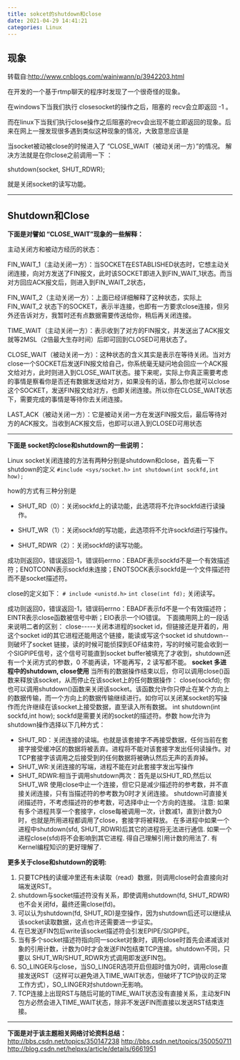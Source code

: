 ```yaml
---
title: sokcet的shutdown和close
date: 2021-04-29 14:41:21
categories: Linux
---
```



## 现象

转载自:http://www.cnblogs.com/wainiwann/p/3942203.html

在开发的一个基于rtmp聊天的程序时发现了一个很奇怪的现象。

在windows下当我们执行 closesocket的操作之后，阻塞的 recv会立即返回 -1 。

而在linux下当我们执行close操作之后阻塞的recv会出现不能立即返回的现象。后来在网上一搜发现很多遇到类似这种现象的情况，大致意思应该是

当socket被动被close的时候进入了 “CLOSE_WAIT（被动关闭一方）”的情况。
解决方法就是在你close之前调用一下 ：

shutdown(socket, SHUT_RDWR);

就是关闭socket的读写功能。

------------------------------------------------------
## Shutdown和Close

**下面是对譬如 “CLOSE_WAIT”现象的一些解释：**

主动关闭方和被动方经历的状态：

FIN_WAIT_1（主动关闭一方）：当SOCKET在ESTABLISHED状态时，它想主动关闭连接，向对方发送了FIN报文，此时该SOCKET即进入到FIN_WAIT_1状态。而当对方回应ACK报文后，则进入到FIN_WAIT_2状态，

FIN_WAIT_2（主动关闭一方）：上面已经详细解释了这种状态，实际上FIN_WAIT_2 状态下的SOCKET，表示半连接，也即有一方要求close连接，但另外还告诉对方，我暂时还有点数据需要传送给你，稍后再关闭连接。

TIME_WAIT（主动关闭一方）：表示收到了对方的FIN报文，并发送出了ACK报文就等2MSL（2倍最大生存时间）后即可回到CLOSED可用状态了。

CLOSE_WAIT（被动关闭一方）：这种状态的含义其实是表示在等待关闭。当对方close一个SOCKET后发送FIN报文给自己，你系统毫无疑问地会回应一个ACK报文给对方，此时则进入到CLOSE_WAIT状态。接下来呢，实际上你真正需要考虑的事情是察看你是否还有数据发送给对方，如果没有的话，那么你也就可以close这个SOCKET，发送FIN报文给对方，也即关闭连接。所以你在CLOSE_WAIT状态下，需要完成的事情是等待你去关闭连接。

LAST_ACK（被动关闭一方）：它是被动关闭一方在发送FIN报文后，最后等待对方的ACK报文。当收到ACK报文后，也即可以进入到CLOSED可用状态

-------------------------------------------------------------------
**下面是 socket的close和shutdown的一些说明：**

Linux socket关闭连接的方法有两种分别是shutdown和close，首先看一下shutdown的定义
`#include <sys/socket.h>`
`int shutdown(int sockfd,int how);`

how的方式有三种分别是

- SHUT_RD（0）：关闭sockfd上的读功能，此选项将不允许sockfd进行读操作。

- SHUT_WR（1）：关闭sockfd的写功能，此选项将不允许sockfd进行写操作。

- SHUT_RDWR（2）：关闭sockfd的读写功能。

成功则返回0，错误返回-1，错误码errno：EBADF表示sockfd不是一个有效描述符；ENOTCONN表示sockfd未连接；ENOTSOCK表示sockfd是一个文件描述符而不是socket描述符。

close的定义如下：
  `# include <unistd.h>`
  `int close(int fd);`
关闭读写。

  成功则返回0，错误返回-1，错误码errno：EBADF表示fd不是一个有效描述符；EINTR表示close函数被信号中断；EIO表示一个IO错误。
  下面摘用网上的一段话来说明二者的区别：
  close-----关闭本进程的socket id，但链接还是开着的，用这个socket id的其它进程还能用这个链接，能读或写这个socket id
  shutdown--则破坏了socket 链接，读的时候可能侦探到EOF结束符，写的时候可能会收到一个SIGPIPE信号，这个信号可能直到socket buffer被填充了才收到，shutdown还有一个关闭方式的参数，0 不能再读，1不能再写，2 读写都不能。
  **socket 多进程中的shutdown, close使用**
  当所有的数据操作结束以后，你可以调用close()函数来释放该socket，从而停止在该socket上的任何数据操作：
  close(sockfd);
  你也可以调用shutdown()函数来关闭该socket。该函数允许你只停止在某个方向上的数据传输，而一个方向上的数据传输继续进行。如你可以关闭某socket的写操作而允许继续在该socket上接受数据，直至读入所有数据。
  int shutdown(int sockfd,int how);
  sockfd是需要关闭的socket的描述符。参数 how允许为shutdown操作选择以下几种方式：

- SHUT_RD：关闭连接的读端。也就是该套接字不再接受数据，任何当前在套接字接受缓冲区的数据将被丢弃。进程将不能对该套接字发出任何读操作。对TCP套接字该调用之后接受到的任何数据将被确认然后无声的丢弃掉。
- SHUT_WR:关闭连接的写端，进程不能在对此套接字发出写操作
- SHUT_RDWR:相当于调用shutdown两次：首先是以SHUT_RD,然后以SHUT_WR
  使用close中止一个连接，但它只是减少描述符的参考数，并不直接关闭连接，只有当描述符的参考数为0时才关闭连接。
  shutdown可直接关闭描述符，不考虑描述符的参考数，可选择中止一个方向的连接。
  注意:
   如果有多个进程共享一个套接字，close每被调用一次，计数减1，直到计数为0时，也就是所用进程都调用了close，套接字将被释放。
   在多进程中如果一个进程中shutdown(sfd, SHUT_RDWR)后其它的进程将无法进行通信. 如果一个进程close(sfd)将不会影响到其它进程. 得自己理解引用计数的用法了. 有Kernel编程知识的更好理解了.

**更多关于close和shutdown的说明:**

1. 只要TCP栈的读缓冲里还有未读取（read）数据，则调用close时会直接向对端发送RST。
2. shutdown与socket描述符没有关系，即使调用shutdown(fd, SHUT_RDWR)也不会关闭fd，最终还需close(fd)。
3. 可以认为shutdown(fd, SHUT_RD)是空操作，因为shutdown后还可以继续从该socket读取数据，这点也许还需要进一步证实。
4. 在已发送FIN包后write该socket描述符会引发EPIPE/SIGPIPE。
5. 当有多个socket描述符指向同一socket对象时，调用close时首先会递减该对象的引用计数，计数为0时才会发送FIN包结束TCP连接。shutdown不同，只要以 SHUT_WR/SHUT_RDWR方式调用即发送FIN包。
6. SO_LINGER与close，当SO_LINGER选项开启但超时值为0时，调用close直接发送RST（这样可以避免进入TIME_WAIT状态，但破坏了TCP协议的正常工作方式），SO_LINGER对shutdown无影响。
7. TCP连接上出现RST与随后可能的TIME_WAIT状态没有直接关系，主动发FIN包方必然会进入TIME_WAIT状态，除非不发送FIN而直接以发送RST结束连接。

-----------------------------------------------------------------------------
**下面是对于该主题相关网络讨论资料总结：**
http://bbs.csdn.net/topics/350147238
http://bbs.csdn.net/topics/350050711
http://blog.csdn.net/helpxs/article/details/6661951
